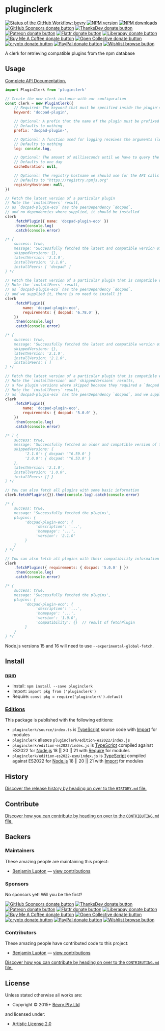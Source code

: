 <!-- TITLE/ -->

<h1>pluginclerk</h1>

<!-- /TITLE -->


<!-- BADGES/ -->

<span class="badge-githubworkflow"><a href="https://github.com/bevry/pluginclerk/actions?query=workflow%3Abevry" title="View the status of this project's GitHub Workflow: bevry"><img src="https://github.com/bevry/pluginclerk/workflows/bevry/badge.svg" alt="Status of the GitHub Workflow: bevry" /></a></span>
<span class="badge-npmversion"><a href="https://npmjs.org/package/pluginclerk" title="View this project on NPM"><img src="https://img.shields.io/npm/v/pluginclerk.svg" alt="NPM version" /></a></span>
<span class="badge-npmdownloads"><a href="https://npmjs.org/package/pluginclerk" title="View this project on NPM"><img src="https://img.shields.io/npm/dm/pluginclerk.svg" alt="NPM downloads" /></a></span>
<br class="badge-separator" />
<span class="badge-githubsponsors"><a href="https://github.com/sponsors/balupton" title="Donate to this project using GitHub Sponsors"><img src="https://img.shields.io/badge/github-donate-yellow.svg" alt="GitHub Sponsors donate button" /></a></span>
<span class="badge-thanksdev"><a href="https://thanks.dev/u/gh/balupton" title="Donate to this project using ThanksDev"><img src="https://img.shields.io/badge/thanksdev-donate-yellow.svg" alt="ThanksDev donate button" /></a></span>
<span class="badge-patreon"><a href="https://patreon.com/bevry" title="Donate to this project using Patreon"><img src="https://img.shields.io/badge/patreon-donate-yellow.svg" alt="Patreon donate button" /></a></span>
<span class="badge-flattr"><a href="https://flattr.com/profile/balupton" title="Donate to this project using Flattr"><img src="https://img.shields.io/badge/flattr-donate-yellow.svg" alt="Flattr donate button" /></a></span>
<span class="badge-liberapay"><a href="https://liberapay.com/bevry" title="Donate to this project using Liberapay"><img src="https://img.shields.io/badge/liberapay-donate-yellow.svg" alt="Liberapay donate button" /></a></span>
<span class="badge-buymeacoffee"><a href="https://buymeacoffee.com/balupton" title="Donate to this project using Buy Me A Coffee"><img src="https://img.shields.io/badge/buy%20me%20a%20coffee-donate-yellow.svg" alt="Buy Me A Coffee donate button" /></a></span>
<span class="badge-opencollective"><a href="https://opencollective.com/bevry" title="Donate to this project using Open Collective"><img src="https://img.shields.io/badge/open%20collective-donate-yellow.svg" alt="Open Collective donate button" /></a></span>
<span class="badge-crypto"><a href="https://bevry.me/crypto" title="Donate to this project using Cryptocurrency"><img src="https://img.shields.io/badge/crypto-donate-yellow.svg" alt="crypto donate button" /></a></span>
<span class="badge-paypal"><a href="https://bevry.me/paypal" title="Donate to this project using Paypal"><img src="https://img.shields.io/badge/paypal-donate-yellow.svg" alt="PayPal donate button" /></a></span>
<span class="badge-wishlist"><a href="https://bevry.me/wishlist" title="Buy an item on our wishlist for us"><img src="https://img.shields.io/badge/wishlist-donate-yellow.svg" alt="Wishlist browse button" /></a></span>

<!-- /BADGES -->


<!-- DESCRIPTION/ -->

A clerk for retrieving compatible plugins from the npm database

<!-- /DESCRIPTION -->


## Usage

[Complete API Documentation.](http://master.pluginclerk.bevry.surge.sh/docs/)

```javascript
import PluginClerk from 'pluginclerk'

// Create the new clerk instance with our configuration
const clerk = new PluginClerk({
    // Required: The keyword that must be specified inside the plugin's package.json:keywords property
    keyword: 'docpad-plugin',

    // Optional: A prefix that the name of the plugin must be prefixed by to be valid
    // Defaults to nothing
    prefix: 'docpad-plugin-',

    // Optional: A function used for logging receives the arguments (logLevel, ...message)
    // Defaults to nothing
    log: console.log,

    // Optional: The amount of milliseconds until we have to query the npm database again
    // Defaults to one day
    cacheDuration: null,

    // Optional: The registry hostname we should use for the API calls
    // Defaults to "https://registry.npmjs.org"
    registryHostname: null,
})

// Fetch the latest version of a particular plugin
// Note the `installPeers` result,
// as `docpad-plugin-eco` has the peerDependency `docpad`,
// and no dependencies where supplied, it should be installed
clerk
    .fetchPlugin({ name: 'docpad-plugin-eco' })
    .then(console.log)
    .catch(console.error)

/* {
    success: true,
    message: 'Successfully fetched the latest and compatible version of the plugin docpad-plugin-eco',
    skippedVersions: {},
    latestVersion: '2.1.0',
    installVersion: '2.1.0',
    installPeers: [ 'docpad' ]
} */

// Fetch the latest version of a particular plugin that is compatible with the specified dependencies
// Note the `installPeers` result,
// as `docpad-plugin-eco` has the peerDependency `docpad`,
// and we supplied it, there is no need to install it
clerk
    .fetchPlugin({
        name: 'docpad-plugin-eco',
        requirements: { docpad: '6.78.0' },
    })
    .then(console.log)
    .catch(console.error)

/* {
    success: true,
    message: 'Successfully fetched the latest and compatible version of the plugin docpad-plugin-eco',
    skippedVersions: {},
    latestVersion: '2.1.0',
    installVersion: '2.1.0',
    installPeers: [ ]
} */

// Fetch the latest version of a particular plugin that is compatible with the specified dependencies
// Note the `installVersion` and `skippedVersions` results,
// a few plugin versions where skipped because they required a `docpad` version range that our supplied `docpad` version didn't fulfill
// Note the `installPeers` result,
// as `docpad-plugin-eco` has the peerDependency `docpad`, and we supplied it, there is no need to install it
clerk
    .fetchPlugin({
        name: 'docpad-plugin-eco',
        requirements: { docpad: '5.0.0' },
    })
    .then(console.log)
    .catch(console.error)

/* ] {
    success: true,
    message: 'Successfully fetched an older and compatible version of the plugin docpad-plugin-eco',
    skippedVersions: {
         '2.1.0': { docpad: '^6.59.0' }
         '2.0.0': { docpad: '^6.53.0' }
    },
    latestVersion: '2.1.0',
    installVersion: '1.0.0',
    installPeers: [] }
} */

// You can also fetch all plugins with some basic information
clerk.fetchPlugins({}).then(console.log).catch(console.error)

/* {
    success: true,
    message: 'Successfully fetched the plugins',
    plugins: {
         'docpad-plugin-eco': {
              'description': '...',
              'homepage': '...',
              'version': '2.1.0'
         }
    }
} */

// You can also fetch all plugins with their compatibility information
clerk
    .fetchPlugins({ requirements: { docpad: '5.0.0' } })
    .then(console.log)
    .catch(console.error)

/* {
    success: true,
    message: 'Successfully fetched the plugins',
    plugins: {
         'docpad-plugin-eco': {
              'description': '...',
              'homepage': '...',
              'version': '1.0.0',
              'compatibility': {}  // result of fetchPlugin
         }
    }
} */
```

Node.js versions 15 and 16 will need to use `--experimental-global-fetch`.

<!-- INSTALL/ -->

<h2>Install</h2>

<a href="https://npmjs.com" title="npm is a package manager for javascript"><h3>npm</h3></a>
<ul>
<li>Install: <code>npm install --save pluginclerk</code></li>
<li>Import: <code>import pkg from ('pluginclerk')</code></li>
<li>Require: <code>const pkg = require('pluginclerk').default</code></li>
</ul>

<h3><a href="https://editions.bevry.me" title="Editions are the best way to produce and consume packages you care about.">Editions</a></h3>

<p>This package is published with the following editions:</p>

<ul><li><code>pluginclerk/source/index.ts</code> is <a href="https://www.typescriptlang.org/" title="TypeScript is a typed superset of JavaScript that compiles to plain JavaScript. ">TypeScript</a> source code with <a href="https://babeljs.io/docs/learn-es2015/#modules" title="ECMAScript Modules">Import</a> for modules</li>
<li><code>pluginclerk</code> aliases <code>pluginclerk/edition-es2022/index.js</code></li>
<li><code>pluginclerk/edition-es2022/index.js</code> is <a href="https://www.typescriptlang.org/" title="TypeScript is a typed superset of JavaScript that compiles to plain JavaScript. ">TypeScript</a> compiled against ES2022 for <a href="https://nodejs.org" title="Node.js is a JavaScript runtime built on Chrome's V8 JavaScript engine">Node.js</a> 18 || 20 || 21 with <a href="https://nodejs.org/dist/latest-v5.x/docs/api/modules.html" title="Node/CJS Modules">Require</a> for modules</li>
<li><code>pluginclerk/edition-es2022-esm/index.js</code> is <a href="https://www.typescriptlang.org/" title="TypeScript is a typed superset of JavaScript that compiles to plain JavaScript. ">TypeScript</a> compiled against ES2022 for <a href="https://nodejs.org" title="Node.js is a JavaScript runtime built on Chrome's V8 JavaScript engine">Node.js</a> 18 || 20 || 21 with <a href="https://babeljs.io/docs/learn-es2015/#modules" title="ECMAScript Modules">Import</a> for modules</li></ul>

<!-- /INSTALL -->


<!-- HISTORY/ -->

<h2>History</h2>

<a href="https://github.com/bevry/pluginclerk/blob/master/HISTORY.md#files">Discover the release history by heading on over to the <code>HISTORY.md</code> file.</a>

<!-- /HISTORY -->


<!-- CONTRIBUTE/ -->

<h2>Contribute</h2>

<a href="https://github.com/bevry/pluginclerk/blob/master/CONTRIBUTING.md#files">Discover how you can contribute by heading on over to the <code>CONTRIBUTING.md</code> file.</a>

<!-- /CONTRIBUTE -->


<!-- BACKERS/ -->

<h2>Backers</h2>

<h3>Maintainers</h3>

These amazing people are maintaining this project:

<ul><li><a href="https://github.com/balupton">Benjamin Lupton</a> — <a href="https://github.com/bevry/pluginclerk/commits?author=balupton" title="View the GitHub contributions of Benjamin Lupton on repository bevry/pluginclerk">view contributions</a></li></ul>

<h3>Sponsors</h3>

No sponsors yet! Will you be the first?

<span class="badge-githubsponsors"><a href="https://github.com/sponsors/balupton" title="Donate to this project using GitHub Sponsors"><img src="https://img.shields.io/badge/github-donate-yellow.svg" alt="GitHub Sponsors donate button" /></a></span>
<span class="badge-thanksdev"><a href="https://thanks.dev/u/gh/balupton" title="Donate to this project using ThanksDev"><img src="https://img.shields.io/badge/thanksdev-donate-yellow.svg" alt="ThanksDev donate button" /></a></span>
<span class="badge-patreon"><a href="https://patreon.com/bevry" title="Donate to this project using Patreon"><img src="https://img.shields.io/badge/patreon-donate-yellow.svg" alt="Patreon donate button" /></a></span>
<span class="badge-flattr"><a href="https://flattr.com/profile/balupton" title="Donate to this project using Flattr"><img src="https://img.shields.io/badge/flattr-donate-yellow.svg" alt="Flattr donate button" /></a></span>
<span class="badge-liberapay"><a href="https://liberapay.com/bevry" title="Donate to this project using Liberapay"><img src="https://img.shields.io/badge/liberapay-donate-yellow.svg" alt="Liberapay donate button" /></a></span>
<span class="badge-buymeacoffee"><a href="https://buymeacoffee.com/balupton" title="Donate to this project using Buy Me A Coffee"><img src="https://img.shields.io/badge/buy%20me%20a%20coffee-donate-yellow.svg" alt="Buy Me A Coffee donate button" /></a></span>
<span class="badge-opencollective"><a href="https://opencollective.com/bevry" title="Donate to this project using Open Collective"><img src="https://img.shields.io/badge/open%20collective-donate-yellow.svg" alt="Open Collective donate button" /></a></span>
<span class="badge-crypto"><a href="https://bevry.me/crypto" title="Donate to this project using Cryptocurrency"><img src="https://img.shields.io/badge/crypto-donate-yellow.svg" alt="crypto donate button" /></a></span>
<span class="badge-paypal"><a href="https://bevry.me/paypal" title="Donate to this project using Paypal"><img src="https://img.shields.io/badge/paypal-donate-yellow.svg" alt="PayPal donate button" /></a></span>
<span class="badge-wishlist"><a href="https://bevry.me/wishlist" title="Buy an item on our wishlist for us"><img src="https://img.shields.io/badge/wishlist-donate-yellow.svg" alt="Wishlist browse button" /></a></span>

<h3>Contributors</h3>

These amazing people have contributed code to this project:

<ul><li><a href="https://github.com/balupton">Benjamin Lupton</a> — <a href="https://github.com/bevry/pluginclerk/commits?author=balupton" title="View the GitHub contributions of Benjamin Lupton on repository bevry/pluginclerk">view contributions</a></li></ul>

<a href="https://github.com/bevry/pluginclerk/blob/master/CONTRIBUTING.md#files">Discover how you can contribute by heading on over to the <code>CONTRIBUTING.md</code> file.</a>

<!-- /BACKERS -->


<!-- LICENSE/ -->

<h2>License</h2>

Unless stated otherwise all works are:

<ul><li>Copyright &copy; 2015+ <a href="http://bevry.me">Bevry Pty Ltd</a></li></ul>

and licensed under:

<ul><li><a href="http://spdx.org/licenses/Artistic-2.0.html">Artistic License 2.0</a></li></ul>

<!-- /LICENSE -->
